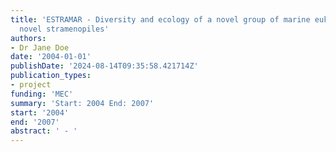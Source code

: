 ```yaml
---
title: 'ESTRAMAR - Diversity and ecology of a novel group of marine eukaryotes: the
  novel stramenopiles'
authors:
- Dr Jane Doe
date: '2004-01-01'
publishDate: '2024-08-14T09:35:58.421714Z'
publication_types:
- project
funding: 'MEC'
summary: 'Start: 2004 End: 2007'
start: '2004'
end: '2007'
abstract: ' - '
---
```

